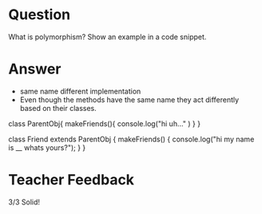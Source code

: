 # Question
What is polymorphism? Show an example in a code snippet.

# Answer
- same name different implementation 
- Even though the methods have the same name they act differently based on their classes.


class ParentObj{
  makeFriends(){
    console.log("hi uh..." )
  }
  }

class Friend extends ParentObj {
  makeFriends() {
    console.log("hi my name is __ whats yours?");
  }
}


# Teacher Feedback
3/3
Solid!